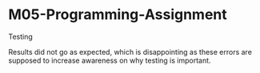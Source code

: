 # M05-Programming-Assignment
Testing 

Results did not go as expected, which is disappointing as these errors are supposed to increase awareness on why testing is important.

